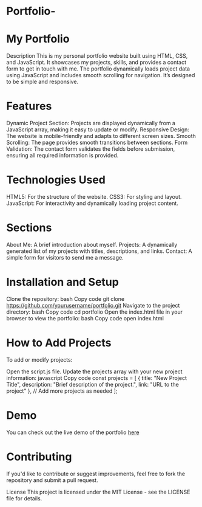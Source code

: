 # Portfolio-
# My Portfolio
Description
This is my personal portfolio website built using HTML, CSS, and JavaScript. It showcases my projects, skills, and provides a contact form to get in touch with me. The portfolio dynamically loads project data using JavaScript and includes smooth scrolling for navigation. It’s designed to be simple and responsive.

# Features
Dynamic Project Section: Projects are displayed dynamically from a JavaScript array, making it easy to update or modify.
Responsive Design: The website is mobile-friendly and adapts to different screen sizes.
Smooth Scrolling: The page provides smooth transitions between sections.
Form Validation: The contact form validates the fields before submission, ensuring all required information is provided.
# Technologies Used
HTML5: For the structure of the website.
CSS3: For styling and layout.
JavaScript: For interactivity and dynamically loading project content.
# Sections
About Me: A brief introduction about myself.
Projects: A dynamically generated list of my projects with titles, descriptions, and links.
Contact: A simple form for visitors to send me a message.
# Installation and Setup
Clone the repository:
bash
Copy code
git clone https://github.com/yourusername/portfolio.git
Navigate to the project directory:
bash
Copy code
cd portfolio
Open the index.html file in your browser to view the portfolio:
bash
Copy code
open index.html
# How to Add Projects
To add or modify projects:

Open the script.js file.
Update the projects array with your new project information:
javascript
Copy code
const projects = [
    {
        title: "New Project Title",
        description: "Brief description of the project.",
        link: "URL to the project"
    },
    // Add more projects as needed
];
# Demo
You can check out the live demo of the portfolio [here](https://nehatembhe.github.io/Portfolio-/)
# Contributing
If you'd like to contribute or suggest improvements, feel free to fork the repository and submit a pull request.

License
This project is licensed under the MIT License - see the LICENSE file for details.

